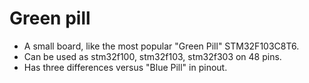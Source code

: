 # Green pill
- A small board, like the most popular "Green Pill" STM32F103C8T6.
- Can be used as stm32f100, stm32f103, stm32f303 on 48 pins.
- Has three differences versus "Blue Pill" in pinout.
